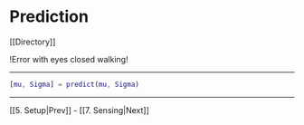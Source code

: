 # Prediction

[[Directory]]

!Error with eyes closed walking!

---

```matlab
[mu, Sigma] = predict(mu, Sigma)
```

---

[[5. Setup|Prev]] - [[7. Sensing|Next]]
